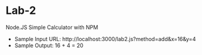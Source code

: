 # Lab-2
Node.JS Simple Calculator with NPM

- Sample Input URL: http://localhost:3000/lab2.js?method=add&x=16&y=4
- Sample Output: 16 + 4 = 20